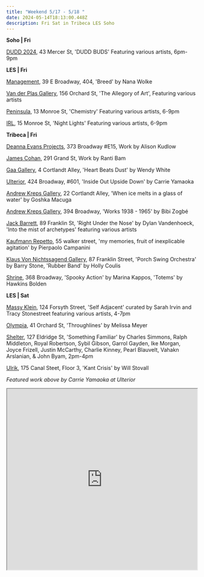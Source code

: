 ```yaml
---
title: "Weekend 5/17 - 5/18 "
date: 2024-05-14T18:13:00.448Z
description: Fri Sat in Tribeca LES Soho
---
```

**S﻿oho | Fri**

[DUDD 2024](https://adorno.design/shows/jonald-dudd-2024/), 43 Mercer St, 'DUDD BUDS' Featuring various artists, 6pm-9pm

**L﻿ES | Fri**

[Management](https://management.nyc/), 39 E Broadway, 404, 'Breed' by Nana Wolke

[Van der Plas Gallery](https://www.vanderplasgallery.com/), 156 Orchard St, 'The Allegory of Art', Featuring various artists

[Peninsula](https://www.peninsulaartspace.com), 13 Monroe St, 'Chemistry' Featuring various artists, 6-9pm

[I﻿RL](https://www.instagram.com/irl.nyc), 15 Monroe St, 'Night Lights' Featuring various artists, 6-9pm

**Tribeca | Fri**

[Deanna Evans Projects](https://www.deannaevansprojects.com/), 373 Broadway #E15, Work by Alison Kudlow

[James Cohan](https://www.jamescohan.com/), 291 Grand St, Work by Ranti Bam

[Gaa Gallery](https://www.gaa-gallery.com/), 4 Cortlandt Alley, 'Heart Beats Dust' by Wendy White

[Ulterior](http://www.ulteriorgallery.com/), 424 Broadway, #601, 'Inside Out Upside Down' by Carrie Yamaoka

[Andrew Kreps Gallery](http://www.andrewkreps.com/exhibitions/goshka-macuga5), 22 Cortlandt Alley, 'When ice melts in a glass of water' by Goshka Macuga

[Andrew Kreps Gallery](http://www.andrewkreps.com/exhibitions/bibi-zogbe), 394 Broadway, 'Works 1938 - 1965' by Bibi Zogbé

[Jack Barrett](https://www.jackbarrettgallery.com/exhibitions), 89 Franklin St, 'Right Under the Nose' by Dylan Vandenhoeck, 'Into the mist of archetypes' featuring various artists

[Kaufmann Repetto](https://kaufmannrepetto.com/exhibition/i-miei-ricordi-frutto-dinspiegabile-agitazione/), 55 walker street, 'my memories, fruit of inexplicable agitation' by Pierpaolo Campanini

[Klaus Von Nichtssagend Gallery](https://klausgallery.com/), 87 Franklin Street, 'Porch Swing Orchestra' by Barry Stone, 'Rubber Band' by Holly Coulis

[Shrine](https://www.shrine.nyc/exhibitions), 368 Broadway, 'Spooky Action' by Marina Kappos, 'Totems' by Hawkins Bolden

**L﻿ES | Sat**

[Massy Klein](https://www.masseyklein.com/exhibitions/73-self-adjacent-curated-by-sarah-irvin-and-tracy-stonestreet/), 124 Forsyth Street, 'Self Adjacent' curated by Sarah Irvin and Tracy Stonestreet featuring various artists, 4-7pm

[Olympia](https://olympiart.org/throughlines), 41 Orchard St, 'Throughlines' by Melissa Meyer

[Shelter](https://www.shelternyc.com/), 127 Eldridge St, 'Something Familiar' by Charles Simmons, Ralph Middleton, Royal Robertson, Sybil Gibson, Garrol Gayden, Ike Morgan, Joyce Frizell, Justin McCarthy, Charlie Kinney, Pearl Blauvelt, Vahakn Arslanian, & John Byam, 2pm-4pm

[Ulrik](https://ulrik.nyc/Will-Stovall), 175 Canal Steet, Floor 3, 'Kant Crisis' by Will Stovall

*F﻿eatured work above by Carrie Yamaoka at Ulterior*

<iframe src="https://www.google.com/maps/d/u/1/embed?mid=1UNDQGlGKL07QPZnkokr8M2u8gEKOZKs&ehbc=2E312F" width="100%" height="480"></iframe>